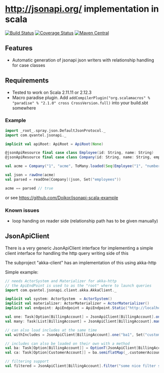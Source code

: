 # http://jsonapi.org/ implementation in scala

[![Build Status](https://travis-ci.org/qvantel/jsonapi-scala.svg?branch=master)](https://travis-ci.org/qvantel/jsonapi-scala)
[![Coverage Status](https://coveralls.io/repos/github/qvantel/jsonapi-scala/badge.svg?branch=master)](https://coveralls.io/github/qvantel/jsonapi-scala?branch=master)
[![Maven Central](https://maven-badges.herokuapp.com/maven-central/com.qvantel/jsonapi-scala-core_2.11/badge.svg)](https://maven-badges.herokuapp.com/maven-central/com.qvantel/jsonapi-scala-core_2.11)

## Features
* Automatic generation of jsonapi json writers with relationship handling for case classes

## Requirements
* Tested to work on Scala 2.11.11 or 2.12.3
* Macro paradise plugin. Add `addCompilerPlugin("org.scalamacros" % "paradise" % "2.1.0" cross CrossVersion.full)` into your build.sbt somewhere

### Example
```scala
import _root_.spray.json.DefaultJsonProtocol._
import com.qvantel.jsonapi._

implicit val apiRoot: ApiRoot = ApiRoot(None)

@jsonApiResource final case class Employee(id: String, name: String)
@jsonApiResource final case class Company(id: String, name: String, employees: ToMany[Employee])

val acme = Company("1", "acme", ToMany.loaded(Seq(Employee("1", "number one 1"))))

val json = rawOne(acme)
val parsed = readOne[Company](json, Set("employees"))

acme == parsed // true
```

or see https://github.com/Doikor/jsonapi-scala-example

### Known issues
  * loop handing on reader side (relationship path has to be given manually)


## JsonApiClient

There is a very generic JsonApiClient interface for implementing a simple client 
interface for handling the http query writing side of this

The subproject "akka-client" has an implementation of this using akka-http

Simple example:
````scala
// needs ActorSystem and Materializer for akka-http
// the ApiEndPoint is used to as the "root" where to launch queries
import com.qvantel.jsonapi.client.akka.AkkaClient._

implicit val system: ActorSystem  = ActorSystem()
implicit val materializer: ActorMaterializer = ActorMaterializer()
implicit val endpoint: ApiEndpoint = ApiEndpoint.Static("http://localhost:8080/api")

val one: Task[Option[BillingAccount] = JsonApiClient[BillingAccount].one("ba1") 
val many: Task[List[BillingAccount] = JsonApiClient[BillingAccount].many(Set("ba1", "ba2"))

// can also load includes at the same time
val withIncludes = JsonApiClient[BillingAccount].one("ba1", Set("customer-account"))

// includes can also be loaded on their own with a method
val ba: Task[Option[BillingAccount]] = OptionT(JsonApiClient[BillingAccount].one("ba"))
val ca: Task[Option[CustomerAccount]] = ba.semiflatMap(_.customerAccount.load)

// filtering support
val filtered = JsonApiClient[BillingAccount].filter("some nice filter string here")
````
